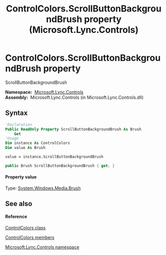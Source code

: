 ﻿---
title: ControlColors.ScrollButtonBackgroundBrush property  (Microsoft.Lync.Controls)
TOCTitle: 'ScrollButtonBackgroundBrush property '
ms:assetid: P:Microsoft.Lync.Controls.ControlColors.ScrollButtonBackgroundBrush_DI_3_UC_OCS14MrefLyncWPF
ms:mtpsurl: https://msdn.microsoft.com/en-us/library/microsoft.lync.controls.controlcolors.scrollbuttonbackgroundbrush_di_3_uc_ocs14mreflyncwpf(v=office.15)
ms:contentKeyID: 48591142
ms.date: 07/28/2014
mtps_version: v=office.15
f1_keywords:
- Microsoft.Lync.Controls.ControlColors.ScrollButtonBackgroundBrush
dev_langs:
- CSharp
- JScript
- VB
- other
---

# ControlColors.ScrollButtonBackgroundBrush property

ScrollButtonBackgroundBrush

**Namespace:**  [Microsoft.Lync.Controls](microsoft-lync-controls-namespace_1.md)  
**Assembly:**  Microsoft.Lync.Controls (in Microsoft.Lync.Controls.dll)

## Syntax

``` vb
'Declaration
Public ReadOnly Property ScrollButtonBackgroundBrush As Brush
    Get
'Usage
Dim instance As ControlColors
Dim value As Brush

value = instance.ScrollButtonBackgroundBrush
```

``` csharp
public Brush ScrollButtonBackgroundBrush { get; }
```

#### Property value

Type: [System.Windows.Media.Brush](http://msdn2.microsoft.com/en-us/library/ms634880)  

## See also

#### Reference

[ControlColors class](controlcolors-class-microsoft-lync-controls_1.md)

[ControlColors members](controlcolors-members-microsoft-lync-controls_1.md)

[Microsoft.Lync.Controls namespace](microsoft-lync-controls-namespace_1.md)


